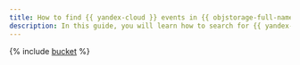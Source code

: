 ```yaml
---
title: How to find {{ yandex-cloud }} events in {{ objstorage-full-name }}
description: In this guide, you will learn how to search for {{ yandex-cloud }} events in {{ objstorage-name }}.
---
```


{% include [bucket](../../_tutorials/analysis/search-events-bucket.md) %}